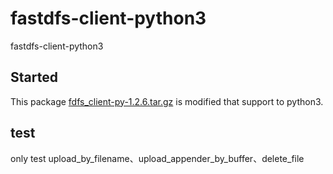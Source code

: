 # fastdfs-client-python3
fastdfs-client-python3

## Started

This package [fdfs_client-py-1.2.6.tar.gz](https://pypi.org/project/fdfs_client-py/1.2.6/#files)  is modified that support to python3.

##  test

only test upload_by_filename、upload_appender_by_buffer、delete_file 

